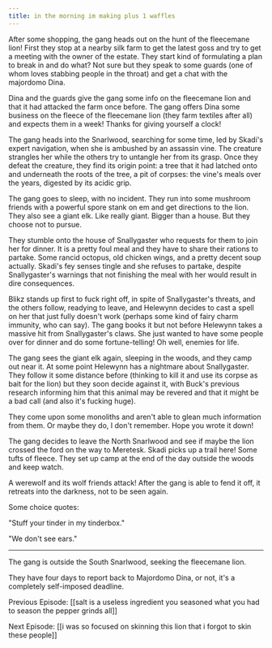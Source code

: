 ```yaml
---
title: in the morning im making plus 1 waffles
---
```


After some shopping, the gang heads out on the hunt of the fleecemane lion! First they stop at a nearby silk farm to get the latest goss and try to get a meeting with the owner of the estate. They start kind of formulating a plan to break in and do what? Not sure but they speak to some guards (one of whom loves stabbing people in the throat) and get a chat with the majordomo Dina. 

Dina and the guards give the gang some info on the fleecemane lion and that it had attacked the farm once before. The gang offers Dina some business on the fleece of the fleecemane lion (they farm textiles after all) and expects them in a week! Thanks for giving yourself a clock!

The gang heads into the Snarlwood, searching for some time, led by Skadi's expert navigation, when she is ambushed by an assassin vine. The creature strangles her while the others try to untangle her from its grasp. Once they defeat the creature, they find its origin point: a tree that it had latched onto and underneath the roots of the tree, a pit of corpses: the vine's meals over the years, digested by its acidic grip.

The gang goes to sleep, with no incident. They run into some mushroom friends with a powerful spore stank on em and get directions to the lion. They also see a giant elk. Like really giant. Bigger than a house. But they choose not to pursue. 

They stumble onto the house of Snallygaster who requests for them to join her for dinner. It is a pretty foul meal and they have to share their rations to partake. Some rancid octopus, old chicken wings, and a pretty decent soup actually. Skadi's fey senses tingle and she refuses to partake, despite Snallygaster's warnings that not finishing the meal with her would result in dire consequences. 

Blikz stands up first to fuck right off, in spite of Snallygaster's threats, and the others follow, readying to leave, and Helewynn decides to cast a spell on her that just fully doesn't work (perhaps some kind of fairy charm immunity, who can say). The gang books it but not before Helewynn takes a massive hit from Snallygaster's claws. She just wanted to have some people over for dinner and do some fortune-telling! Oh well, enemies for life.

The gang sees the giant elk again, sleeping in the woods, and they camp out near it. At some point Helewynn has a nightmare about Snallygaster. They follow it some distance before (thinking to kill it and use its corpse as bait for the lion) but they soon decide against it, with Buck's previous research informing him that this animal may be revered and that it might be a bad call (and also it's fucking huge). 

They come upon some monoliths and aren't able to glean much information from them. Or maybe they do, I don't remember. Hope you wrote it down!

The gang decides to leave the North Snarlwood and see if maybe the lion crossed the ford on the way to Meretesk. Skadi picks up a trail here! Some tufts of fleece. They set up camp at the end of the day outside the woods and keep watch. 

A werewolf and its wolf friends attack! After the gang is able to fend it off, it retreats into the darkness, not to be seen again. 

Some choice quotes:

"Stuff your tinder in my tinderbox."

"We don't see ears."

---

The gang is outside the South Snarlwood, seeking the fleecemane lion. 

They have four days to report back to Majordomo Dina, or not, it's a completely self-imposed deadline. 

Previous Episode: [[salt is a useless ingredient you seasoned what you had to season the pepper grinds all]]

Next Episode: [[i was so focused on skinning this lion that i forgot to skin these people]]